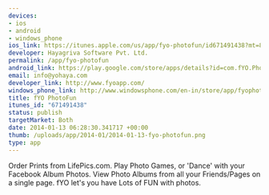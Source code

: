 ```yaml
--- 
devices: 
- ios
- android
- windows_phone
ios_link: https://itunes.apple.com/us/app/fyo-photofun/id671491438?mt=8
developer: Hayagriva Software Pvt. Ltd.
permalink: /app/fyo-photofun
android_link: https://play.google.com/store/apps/details?id=com.fYO.PhotoFun
email: info@yohaya.com
developer_link: http://www.fyoapp.com/
windows_phone_link: http://www.windowsphone.com/en-in/store/app/fyophotofun/58d51395-0560-4e3d-88ea-78292c4fbd0f
title: fYO PhotoFun
itunes_id: "671491438"
status: publish
targetMarket: Both
date: 2014-01-13 06:28:30.341717 +00:00
thumb: /uploads/app/2014-01/2014-01-13-fyo-photofun.png
type: app
---
```


Order Prints from LifePics.com. Play Photo Games, or 'Dance' with your Facebook Album Photos. View Photo Albums from all your Friends/Pages on a single page. fYO let's you have Lots of FUN with photos.
